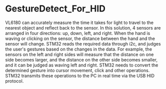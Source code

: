 # GestureDetect_For_HID
VL6180 can accurately measure the time it takes for light to travel to the nearest object and reflect back to the sensor. In this solution, 4 sensors are arranged in four directions: up, down, left, and right. When the hand is waving or clicking on the sensor, the distance between the hand and the sensor will change. STM32 reads the required data through i2c, and judges the user's gestures based on the changes in the data. For example, the sensors on the left and right sides will measure that the distance on one side becomes larger, and the distance on the other side becomes smaller, and it can be judged as waving left and right. STM32 needs to convert the determined gesture into cursor movement, click and other operations. STM32 transmits these operations to the PC in real time via the USB HID protocol.
